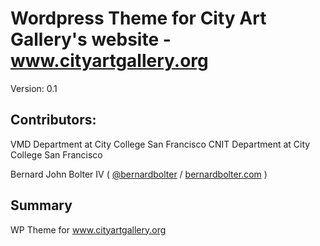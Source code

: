 # Wordpress Theme for City Art Gallery's website - www.cityartgallery.org

Version: 0.1

## Contributors:

VMD Department at City College San Francisco
CNIT Department at City College San Francisco


Bernard John Bolter IV ( [@bernardbolter](http://twitter.com/bernardbolter)  / [bernardbolter.com](http://www.bernardbolter.com) )

## Summary

WP Theme for www.cityartgallery.org
